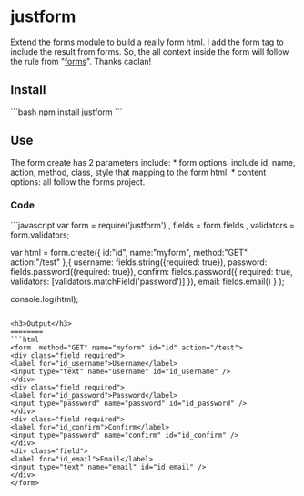 justform
========

Extend the forms module to build a really form html. I add the form tag to include the result from forms. 
So, the all context inside the form will follow the rule from "<a href="https://github.com/caolan/forms">forms</a>". Thanks caolan!

<h2>Install</h2>
```bash
npm install justform
```

<h2>Use</h2>
The form.create has 2 parameters include: 
* form options: include id, name, action, method, class, style that mapping to the form html.
* content options: all follow the forms project.

<h3>Code</h3>
```javascript
var form = require('justform')
  , fields = form.fields
  , validators = form.validators;

var html = form.create({
    id:"id", name:"myform", method:"GET", action:"/test"
  },{
    username: fields.string({required: true}),
    password: fields.password({required: true}),
    confirm:  fields.password({
        required: true,
        validators: [validators.matchField('password')]
    }),
    email: fields.email()
  }
);

console.log(html);
```

<h3>Output</h3>
========
```html
<form  method="GET" name="myform" id="id" action="/test">
<div class="field required">
<label for="id_username">Username</label>
<input type="text" name="username" id="id_username" />
</div>
<div class="field required">
<label for="id_password">Password</label>
<input type="password" name="password" id="id_password" />
</div>
<div class="field required">
<label for="id_confirm">Confirm</label>
<input type="password" name="confirm" id="id_confirm" />
</div>
<div class="field">
<label for="id_email">Email</label>
<input type="text" name="email" id="id_email" />
</div>
</form>
```
